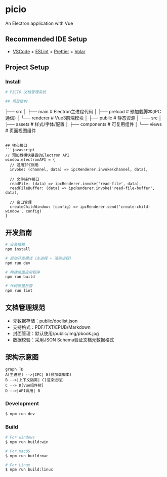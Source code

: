 # picio

An Electron application with Vue

## Recommended IDE Setup

- [VSCode](https://code.visualstudio.com/) + [ESLint](https://marketplace.visualstudio.com/items?itemName=dbaeumer.vscode-eslint) + [Prettier](https://marketplace.visualstudio.com/items?itemName=esbenp.prettier-vscode) + [Volar](https://marketplace.visualstudio.com/items?itemName=Vue.volar)

## Project Setup

### Install

```bash
# PICIO 文档管理系统

## 项目结构
```
├── src
│   ├── main            # Electron主进程代码
│   ├── preload         # 预加载脚本(IPC通信)
│   └── renderer        # Vue3前端模块
│       ├── public      # 静态资源
│       └── src
│           ├── assets    # 样式/字体/配置
│           ├── components # 可复用组件
│           └── views     # 页面视图组件
```

## 核心接口
```javascript
// 预加载模块暴露的Electron API
window.electronAPI = {
  // 通用IPC调用
  invoke: (channel, data) => ipcRenderer.invoke(channel, data),
  
  // 文件操作接口
  readFile: (data) => ipcRenderer.invoke('read-file', data),
  readFileBuffer: (data) => ipcRenderer.invoke('read-file-buffer', data),
  
  // 窗口管理
  createChildWindow: (config) => ipcRenderer.send('create-child-window', config)
}
```

## 开发指南
```bash
# 安装依赖
npm install

# 启动开发模式（主进程 + 渲染进程）
npm run dev

# 构建桌面应用程序
npm run build

# 代码质量检查
npm run lint
```

## 文档管理规范
- 元数据存储：public/doclist.json
- 支持格式：PDF/TXT/EPUB/Markdown
- 封面管理：默认使用/public/img/pbook.jpg
- 数据校验：采用JSON Schema验证文档元数据格式

## 架构示意图
```mermaid
graph TD
A[主进程] -->|IPC| B(预加载脚本)
B -->|上下文隔离| C[渲染进程]
C --> D[Vue组件树]
D -->|API调用| B
```

### Development

```bash
$ npm run dev
```

### Build

```bash
# For windows
$ npm run build:win

# For macOS
$ npm run build:mac

# For Linux
$ npm run build:linux
```
